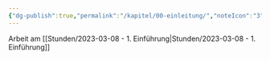 ```yaml
---
{"dg-publish":true,"permalink":"/kapitel/00-einleitung/","noteIcon":"3","created":"2023-04-18T17:58:42.927+02:00","updated":"2023-06-04T21:39:42.571+02:00"}
---
```

 

Arbeit am [[Stunden/2023-03-08 - 1. Einführung\|Stunden/2023-03-08 - 1. Einführung]]
